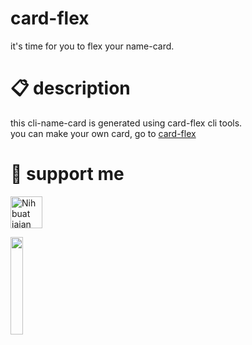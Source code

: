 # card-flex
it's time for you to flex your name-card.

# :clipboard: description
this cli-name-card is generated using card-flex cli tools.\
you can make your own card, go to [card-flex](https://github.com/depapp/card-flex)

# :muscle: support me
<a href="https://www.nihbuatjajan.com/depapp" target="_blank"><img src="https://d4xyvrfd64gfm.cloudfront.net/buttons/default-cta.png" alt="Nih buat jajan" style="height: 51px !important;" ></a>

<img src="https://github.com/depapp/card-flex/assets/6134774/46b52a42-8854-44cc-bb2c-7a8f3f7e5b2b" width="20%" height="20%">
